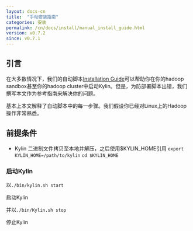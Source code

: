 ```yaml
---
layout: docs-cn
title:  "手动安装指南"
categories: 安装
permalink: /cn/docs/install/manual_install_guide.html
version: v0.7.2
since: v0.7.1
---
```


## 引言

在大多数情况下，我们的自动脚本[Installation Guide](./index.html)可以帮助你在你的hadoop sandbox甚至你的hadoop cluster中启动Kylin。但是，为防部署脚本出错，我们撰写本文作为参考指南来解决你的问题。

基本上本文解释了自动脚本中的每一步骤。我们假设你已经对Linux上的Hadoop操作非常熟悉。

## 前提条件
* Kylin 二进制文件拷贝至本地并解压，之后使用$KYLIN_HOME引用
`export KYLIN_HOME=/path/to/kylin`
`cd $KYLIN_HOME`

### 启动Kylin

以`./bin/kylin.sh start`

启动Kylin

并以`./bin/Kylin.sh stop`

停止Kylin
